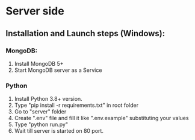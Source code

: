 # Server side

## Installation and Launch steps (Windows):

### MongoDB:
1. Install MongoDB 5+
2. Start MongoDB server as a Service

### Python
1. Install Python 3.8+ version.
2. Type "pip install -r requirements.txt" in root folder
3. Go to "server" folder
4. Create ".env" file and fill it like ".env.example" substituting your values
5. Type "python run.py"
6. Wait till server is started on 80 port.

